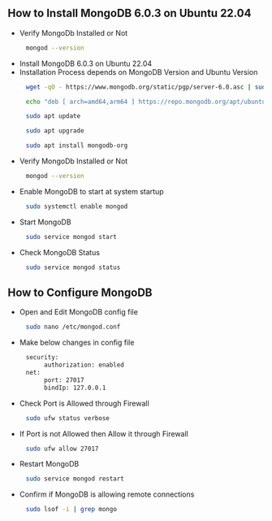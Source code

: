 ## How to Install MongoDB 6.0.3 on Ubuntu 22.04
- Verify MongoDb Installed or Not
```sh
     mongod --version  
```
- Install MongoDB 6.0.3 on Ubuntu 22.04
- Installation Process depends on MongoDB Version and Ubuntu Version
```sh
     wget -qO - https://www.mongodb.org/static/pgp/server-6.0.asc | sudo apt-key add -

     echo "deb [ arch=amd64,arm64 ] https://repo.mongodb.org/apt/ubuntu jammy/mongodb-org/6.0 multiverse" | sudo tee /etc/apt/sources.list.d/mongodb-org-6.0.list

     sudo apt update

     sudo apt upgrade

     sudo apt install mongodb-org
```
- Verify MongoDb Installed or Not
```sh
     mongod --version  
```
- Enable MongoDB to start at system startup
```sh
     sudo systemctl enable mongod
```
- Start MongoDB
```sh
     sudo service mongod start
```
- Check MongoDB Status
```sh
     sudo service mongod status 
```

## How to Configure MongoDB
- Open and Edit MongoDB config file
```sh
     sudo nano /etc/mongod.conf
```
- Make below changes in config file
```sh
     security:
          authorization: enabled
     net:
          port: 27017
          bindIp: 127.0.0.1
```
- Check Port is Allowed through Firewall
```sh
     sudo ufw status verbose
```
- If Port is not Allowed then Allow it through Firewall
```sh
     sudo ufw allow 27017
```
- Restart MongoDB
```sh
     sudo service mongod restart
```
- Confirm if MongoDB is allowing remote connections
```sh
     sudo lsof -i | grep mongo
```
